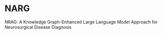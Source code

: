 # NARG
NRAG: A Knowledge Graph-Enhanced Large Language Model Approach for Neurosurgical Disease Diagnosis
